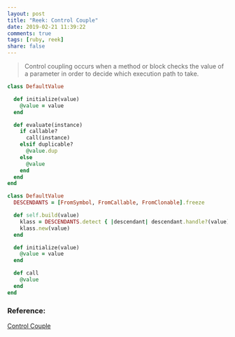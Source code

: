 ```yaml
---
layout: post
title: "Reek: Control Couple"
date: 2019-02-21 11:39:22
comments: true
tags: [ruby, reek]
share: false
---
```

> Control coupling occurs when a method or block checks the value of a parameter in order to decide which execution path to take.


```ruby
class DefaultValue

  def initialize(value)
    @value = value
  end

  def evaluate(instance)
    if callable?
      call(instance)
    elsif duplicable?
      @value.dup
    else
      @value
    end
  end
end
```

```ruby
class DefaultValue
  DESCENDANTS = [FromSymbol, FromCallable, FromClonable].freeze

  def self.build(value)
    klass = DESCENDANTS.detect { |descendant| descendant.handle?(value) } || self
    klass.new(value)
  end

  def initialize(value)
    @value = value
  end

  def call
    @value
  end
end
```

### Reference:

[Control Couple](https://github.com/troessner/reek/blob/master/docs/Control-Couple.md)
